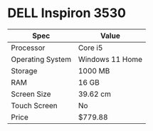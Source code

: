 # DELL Inspiron 3530

| Spec | Value |
|---|---|
| Processor | Core i5 |
| Operating System | Windows 11 Home |
| Storage | 1000 MB |
| RAM | 16 GB |
| Screen Size | 39.62 cm |
| Touch Screen | No |
| Price | $779.88 |
